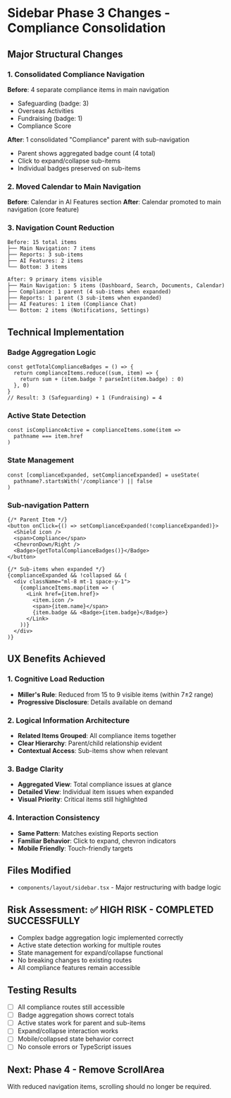 # Sidebar Phase 3 Changes - Compliance Consolidation

## Major Structural Changes

### 1. Consolidated Compliance Navigation
**Before**: 4 separate compliance items in main navigation
- Safeguarding (badge: 3)
- Overseas Activities  
- Fundraising (badge: 1)
- Compliance Score

**After**: 1 consolidated "Compliance" parent with sub-navigation
- Parent shows aggregated badge count (4 total)
- Click to expand/collapse sub-items
- Individual badges preserved on sub-items

### 2. Moved Calendar to Main Navigation
**Before**: Calendar in AI Features section
**After**: Calendar promoted to main navigation (core feature)

### 3. Navigation Count Reduction
```
Before: 15 total items
├── Main Navigation: 7 items
├── Reports: 3 sub-items  
├── AI Features: 2 items
└── Bottom: 3 items

After: 9 primary items visible
├── Main Navigation: 5 items (Dashboard, Search, Documents, Calendar)
├── Compliance: 1 parent (4 sub-items when expanded)
├── Reports: 1 parent (3 sub-items when expanded)
├── AI Features: 1 item (Compliance Chat)
└── Bottom: 2 items (Notifications, Settings)
```

## Technical Implementation

### Badge Aggregation Logic
```tsx
const getTotalComplianceBadges = () => {
  return complianceItems.reduce((sum, item) => {
    return sum + (item.badge ? parseInt(item.badge) : 0)
  }, 0)
}
// Result: 3 (Safeguarding) + 1 (Fundraising) = 4
```

### Active State Detection
```tsx
const isComplianceActive = complianceItems.some(item => 
  pathname === item.href
)
```

### State Management
```tsx
const [complianceExpanded, setComplianceExpanded] = useState(
  pathname?.startsWith('/compliance') || false
)
```

### Sub-navigation Pattern
```tsx
{/* Parent Item */}
<button onClick={() => setComplianceExpanded(!complianceExpanded)}>
  <Shield icon />
  <span>Compliance</span>
  <ChevronDown/Right />
  <Badge>{getTotalComplianceBadges()}</Badge>
</button>

{/* Sub-items when expanded */}
{complianceExpanded && !collapsed && (
  <div className="ml-8 mt-1 space-y-1">
    {complianceItems.map(item => (
      <Link href={item.href}>
        <item.icon />
        <span>{item.name}</span>
        {item.badge && <Badge>{item.badge}</Badge>}
      </Link>
    ))}
  </div>
)}
```

## UX Benefits Achieved

### 1. Cognitive Load Reduction
- **Miller's Rule**: Reduced from 15 to 9 visible items (within 7±2 range)
- **Progressive Disclosure**: Details available on demand

### 2. Logical Information Architecture
- **Related Items Grouped**: All compliance items together
- **Clear Hierarchy**: Parent/child relationship evident
- **Contextual Access**: Sub-items show when relevant

### 3. Badge Clarity
- **Aggregated View**: Total compliance issues at glance
- **Detailed View**: Individual item issues when expanded
- **Visual Priority**: Critical items still highlighted

### 4. Interaction Consistency
- **Same Pattern**: Matches existing Reports section
- **Familiar Behavior**: Click to expand, chevron indicators
- **Mobile Friendly**: Touch-friendly targets

## Files Modified
- `components/layout/sidebar.tsx` - Major restructuring with badge logic

## Risk Assessment: ✅ HIGH RISK - COMPLETED SUCCESSFULLY
- Complex badge aggregation logic implemented correctly
- Active state detection working for multiple routes
- State management for expand/collapse functional
- No breaking changes to existing routes
- All compliance features remain accessible

## Testing Results
- [ ] All compliance routes still accessible
- [ ] Badge aggregation shows correct totals
- [ ] Active states work for parent and sub-items
- [ ] Expand/collapse interaction works
- [ ] Mobile/collapsed state behavior correct
- [ ] No console errors or TypeScript issues

## Next: Phase 4 - Remove ScrollArea
With reduced navigation items, scrolling should no longer be required.